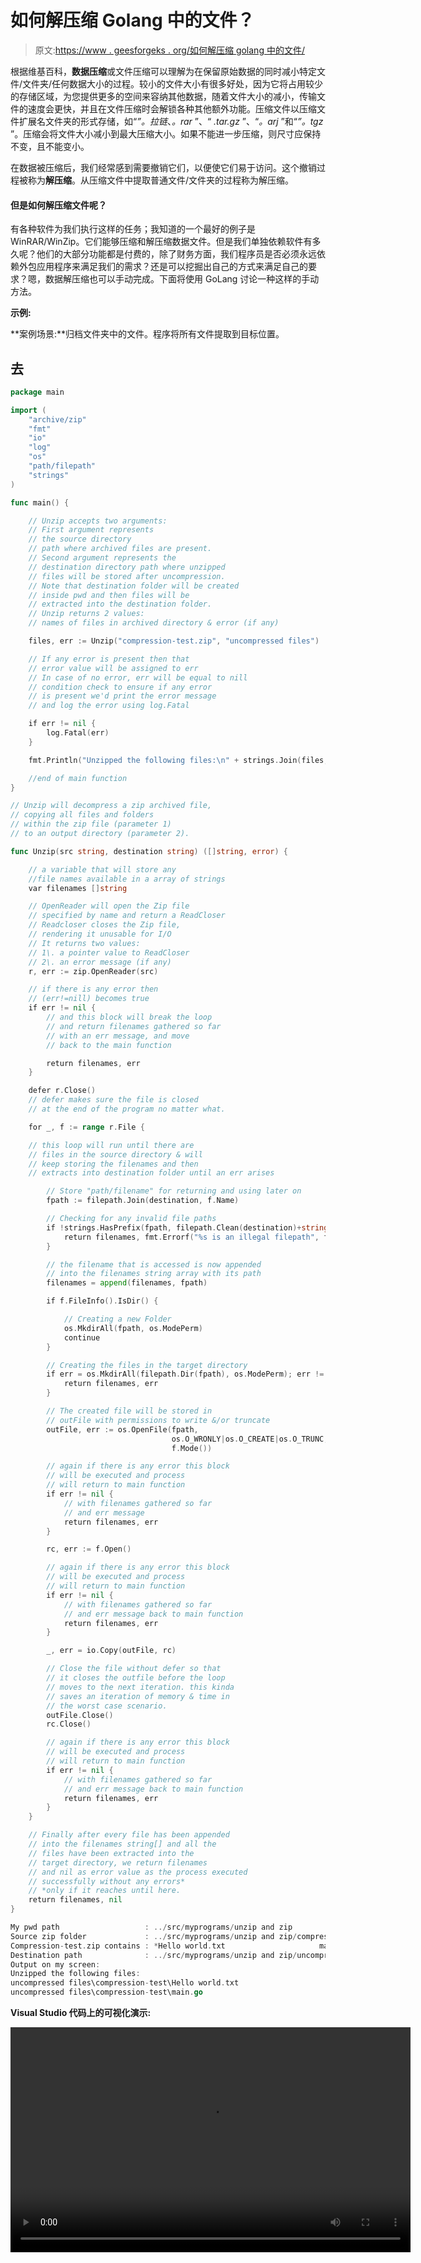 # 如何解压缩 Golang 中的文件？

> 原文:[https://www . geesforgeks . org/如何解压缩 golang 中的文件/](https://www.geeksforgeeks.org/how-to-uncompress-a-file-in-golang/)

根据维基百科，**数据压缩**或文件压缩可以理解为在保留原始数据的同时减小特定文件/文件夹/任何数据大小的过程。较小的文件大小有很多好处，因为它将占用较少的存储区域，为您提供更多的空间来容纳其他数据，随着文件大小的减小，传输文件的速度会更快，并且在文件压缩时会解锁各种其他额外功能。压缩文件以压缩文件扩展名文件夹的形式存储，如“*”。拉链*、*。rar* ”、“ *.tar.gz* ”、“*。arj* ”和“*”。tgz* ”。压缩会将文件大小减小到最大压缩大小。如果不能进一步压缩，则尺寸应保持不变，且不能变小。

在数据被压缩后，我们经常感到需要撤销它们，以便使它们易于访问。这个撤销过程被称为**解压缩**。从压缩文件中提取普通文件/文件夹的过程称为解压缩。

#### 但是如何解压缩文件呢？

有各种软件为我们执行这样的任务；我知道的一个最好的例子是 WinRAR/WinZip。它们能够压缩和解压缩数据文件。但是我们单独依赖软件有多久呢？他们的大部分功能都是付费的，除了财务方面，我们程序员是否必须永远依赖外包应用程序来满足我们的需求？还是可以挖掘出自己的方式来满足自己的要求？嗯，数据解压缩也可以手动完成。下面将使用 GoLang 讨论一种这样的手动方法。

**示例:**

**案例场景:**归档文件夹中的文件。程序将所有文件提取到目标位置。

## 去

```go
package main

import (
    "archive/zip"
    "fmt"
    "io"
    "log"
    "os"
    "path/filepath"
    "strings"
)

func main() {

    // Unzip accepts two arguments:
    // First argument represents
    // the source directory
    // path where archived files are present.
    // Second argument represents the
    // destination directory path where unzipped
    // files will be stored after uncompression.
    // Note that destination folder will be created
    // inside pwd and then files will be 
    // extracted into the destination folder.
    // Unzip returns 2 values:
    // names of files in archived directory & error (if any)

    files, err := Unzip("compression-test.zip", "uncompressed files")

    // If any error is present then that
    // error value will be assigned to err
    // In case of no error, err will be equal to nill
    // condition check to ensure if any error
    // is present we'd print the error message
    // and log the error using log.Fatal

    if err != nil {        
        log.Fatal(err)
    }

    fmt.Println("Unzipped the following files:\n" + strings.Join(files, "\n"))

    //end of main function
}

// Unzip will decompress a zip archived file,
// copying all files and folders
// within the zip file (parameter 1)
// to an output directory (parameter 2).

func Unzip(src string, destination string) ([]string, error) {

    // a variable that will store any
    //file names available in a array of strings
    var filenames []string

    // OpenReader will open the Zip file
    // specified by name and return a ReadCloser
    // Readcloser closes the Zip file,
    // rendering it unusable for I/O
    // It returns two values:
    // 1\. a pointer value to ReadCloser
    // 2\. an error message (if any)
    r, err := zip.OpenReader(src)

    // if there is any error then
    // (err!=nill) becomes true 
    if err != nil {
        // and this block will break the loop
        // and return filenames gathered so far
        // with an err message, and move
        // back to the main function

        return filenames, err
    }

    defer r.Close()
    // defer makes sure the file is closed
    // at the end of the program no matter what.

    for _, f := range r.File {

    // this loop will run until there are
    // files in the source directory & will
    // keep storing the filenames and then 
    // extracts into destination folder until an err arises

        // Store "path/filename" for returning and using later on
        fpath := filepath.Join(destination, f.Name)

        // Checking for any invalid file paths
        if !strings.HasPrefix(fpath, filepath.Clean(destination)+string(os.PathSeparator)){
            return filenames, fmt.Errorf("%s is an illegal filepath", fpath)
        }

        // the filename that is accessed is now appended
        // into the filenames string array with its path
        filenames = append(filenames, fpath)

        if f.FileInfo().IsDir() {

            // Creating a new Folder
            os.MkdirAll(fpath, os.ModePerm)
            continue
        }

        // Creating the files in the target directory
        if err = os.MkdirAll(filepath.Dir(fpath), os.ModePerm); err != nil {
            return filenames, err
        }

        // The created file will be stored in
        // outFile with permissions to write &/or truncate
        outFile, err := os.OpenFile(fpath, 
                                    os.O_WRONLY|os.O_CREATE|os.O_TRUNC,
                                    f.Mode())

        // again if there is any error this block
        // will be executed and process
        // will return to main function
        if err != nil {
            // with filenames gathered so far
            // and err message
            return filenames, err
        }

        rc, err := f.Open()

        // again if there is any error this block
        // will be executed and process
        // will return to main function        
        if err != nil {
            // with filenames gathered so far
            // and err message back to main function
            return filenames, err
        }

        _, err = io.Copy(outFile, rc)

        // Close the file without defer so that
        // it closes the outfile before the loop
        // moves to the next iteration. this kinda
        // saves an iteration of memory & time in
        // the worst case scenario.
        outFile.Close()
        rc.Close()

        // again if there is any error this block
        // will be executed and process
        // will return to main function
        if err != nil {
            // with filenames gathered so far
            // and err message back to main function
            return filenames, err
        }
    }

    // Finally after every file has been appended
    // into the filenames string[] and all the
    // files have been extracted into the
    // target directory, we return filenames
    // and nil as error value as the process executed
    // successfully without any errors*
    // *only if it reaches until here.
    return filenames, nil
}
```

```go
My pwd path                   : ../src/myprograms/unzip and zip
Source zip folder             : ../src/myprograms/unzip and zip/compression-test.zip
Compression-test.zip contains : *Hello world.txt                     main.go*
Destination path              : ../src/myprograms/unzip and zip/uncompressed files
Output on my screen:
Unzipped the following files:
uncompressed files\compression-test\Hello world.txt
uncompressed files\compression-test\main.go

```

**Visual Studio 代码上的可视化演示:**

<video class="wp-video-shortcode" id="video-460383-1" width="640" height="360" preload="metadata" controls=""><source type="video/mp4" src="https://media.geeksforgeeks.org/wp-content/uploads/20200727181139/unzipafileinGO.mp4?_=1">[https://media.geeksforgeeks.org/wp-content/uploads/20200727181139/unzipafileinGO.mp4](https://media.geeksforgeeks.org/wp-content/uploads/20200727181139/unzipafileinGO.mp4)</video>